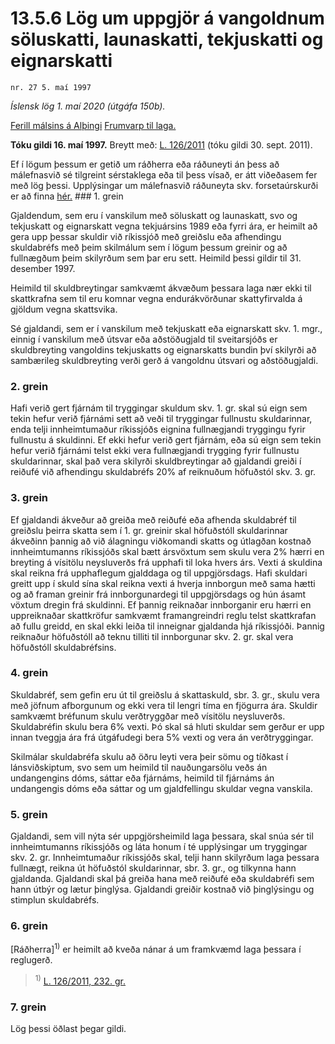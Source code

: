 # 13.5.6 Lög um uppgjör á vangoldnum söluskatti, launaskatti, tekjuskatti og eignarskatti

`nr. 27 5. maí 1997`

_Íslensk lög 1. maí 2020 (útgáfa 150b)._

[Ferill málsins á Alþingi](https://www.althingi.is/thingstorf/thingmalalistar-eftir-thingum/ferill/?ltg=121&mnr=438)
[Frumvarp til laga.](https://www.althingi.is/altext/121/s/0747.html)

**Tóku gildi 16. maí 1997.**
Breytt með:
[L. 126/2011](https://althingi.is/altext/stjt/2011.126.html) (tóku gildi 30. sept. 2011).

Ef í lögum þessum er getið um ráðherra eða ráðuneyti án þess að málefnasvið sé tilgreint sérstaklega eða til þess vísað, er átt viðeðasem fer með lög þessi. Upplýsingar um málefnasvið ráðuneyta skv. forsetaúrskurði er að finna [hér.](2018119.md) ### 1. grein

Gjaldendum, sem eru í vanskilum með söluskatt og launaskatt, svo og tekjuskatt og eignarskatt vegna tekjuársins 1989 eða fyrri ára, er heimilt að gera upp þessar skuldir við ríkissjóð með greiðslu eða afhendingu skuldabréfs með þeim skilmálum sem í lögum þessum greinir og að fullnægðum þeim skilyrðum sem þar eru sett. Heimild þessi gildir til 31. desember 1997.

Heimild til skuldbreytingar samkvæmt ákvæðum þessara laga nær ekki til skattkrafna sem til eru komnar vegna endurákvörðunar skattyfirvalda á gjöldum vegna skattsvika.

Sé gjaldandi, sem er í vanskilum með tekjuskatt eða eignarskatt skv. 1. mgr., einnig í vanskilum með útsvar eða aðstöðugjald til sveitarsjóðs er skuldbreyting vangoldins tekjuskatts og eignarskatts bundin því skilyrði að sambærileg skuldbreyting verði gerð á vangoldnu útsvari og aðstöðugjaldi.

### 2. grein

Hafi verið gert fjárnám til tryggingar skuldum skv. 1. gr. skal sú eign sem tekin hefur verið fjárnámi sett að veði til tryggingar fullnustu skuldarinnar, enda telji innheimtumaður ríkissjóðs eignina fullnægjandi tryggingu fyrir fullnustu á skuldinni. Ef ekki hefur verið gert fjárnám, eða sú eign sem tekin hefur verið fjárnámi telst ekki vera fullnægjandi trygging fyrir fullnustu skuldarinnar, skal það vera skilyrði skuldbreytingar að gjaldandi greiði í reiðufé við afhendingu skuldabréfs 20% af reiknuðum höfuðstól skv. 3. gr.

### 3. grein

Ef gjaldandi ákveður að greiða með reiðufé eða afhenda skuldabréf til greiðslu þeirra skatta sem í 1. gr. greinir skal höfuðstóll skuldarinnar ákveðinn þannig að við álagningu viðkomandi skatts og útlagðan kostnað innheimtumanns ríkissjóðs skal bætt ársvöxtum sem skulu vera 2% hærri en breyting á vísitölu neysluverðs frá upphafi til loka hvers árs. Vexti á skuldina skal reikna frá upphaflegum gjalddaga og til uppgjörsdags. Hafi skuldari greitt upp í skuld sína skal reikna vexti á hverja innborgun með sama hætti og að framan greinir frá innborgunardegi til uppgjörsdags og hún ásamt vöxtum dregin frá skuldinni. Ef þannig reiknaðar innborganir eru hærri en uppreiknaðar skattkröfur samkvæmt framangreindri reglu telst skattkrafan að fullu greidd, en skal ekki leiða til inneignar gjaldanda hjá ríkissjóði. Þannig reiknaður höfuðstóll að teknu tilliti til innborgunar skv. 2. gr. skal vera höfuðstóll skuldabréfsins.

### 4. grein

Skuldabréf, sem gefin eru út til greiðslu á skattaskuld, sbr. 3. gr., skulu vera með jöfnum afborgunum og ekki vera til lengri tíma en fjögurra ára. Skuldir samkvæmt bréfunum skulu verðtryggðar með vísitölu neysluverðs. Skuldabréfin skulu bera 6% vexti. Þó skal sá hluti skuldar sem gerður er upp innan tveggja ára frá útgáfudegi bera 5% vexti og vera án verðtryggingar.

Skilmálar skuldabréfa skulu að öðru leyti vera þeir sömu og tíðkast í lánsviðskiptum, svo sem um heimild til nauðungarsölu veðs án undangengins dóms, sáttar eða fjárnáms, heimild til fjárnáms án undangengis dóms eða sáttar og um gjaldfellingu skuldar vegna vanskila.

### 5. grein

Gjaldandi, sem vill nýta sér uppgjörsheimild laga þessara, skal snúa sér til innheimtumanns ríkissjóðs og láta honum í té upplýsingar um tryggingar skv. 2. gr. Innheimtumaður ríkissjóðs skal, telji hann skilyrðum laga þessara fullnægt, reikna út höfuðstól skuldarinnar, sbr. 3. gr., og tilkynna hann gjaldanda. Gjaldandi skal þá greiða hana með reiðufé eða skuldabréfi sem hann útbýr og lætur þinglýsa. Gjaldandi greiðir kostnað við þinglýsingu og stimplun skuldabréfs.

### 6. grein

[Ráðherra]<sup>1)</sup> er heimilt að kveða nánar á um framkvæmd laga þessara í reglugerð.

> <sup>1)</sup> [L. 126/2011, 232. gr.](https://althingi.is/altext/stjt/2011.126.html)

### 7. grein

Lög þessi öðlast þegar gildi.

